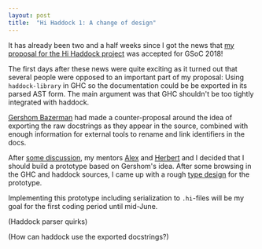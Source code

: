 ```yaml
---
layout: post
title:  "Hi Haddock 1: A change of design"
---
```


It has already been two and a half weeks since I got the news that [my proposal for the Hi Haddock project][accepted-proposal] was accepted for GSoC 2018!

The first days after these news were quite exciting as it turned out that several people were
opposed to an important part of my proposal: Using `haddock-library` in GHC so the documentation
could be be exported in its parsed AST form. The main argument was that GHC shouldn't be too
tightly integrated with haddock.

[Gershom Bazerman][gbaz] had made a counter-proposal around the idea
of exporting the raw docstrings as they appear in the source, combined with enough information for
external tools to rename and link identifiers in the docs.

After [some discussion][format-issue], my mentors [Alex][alex] and [Herbert][hvr] and I decided that I should
build a prototype based on Gershom's idea. After some browsing in the GHC and haddock sources, I
came up with a rough [type design][type-design] for the prototype.

Implementing this prototype including serialization to `.hi`-files will be my goal for the first
coding period until mid-June.

(Haddock parser quirks)

(How can haddock use the exported docstrings?)

[accepted-proposal]: https://docs.google.com/document/d/1YnUsOnAAn1t5dGaLBe7sW5DMqlKgM2kqCZ8Ydx_FqGc
[format-issue]: https://github.com/haskell/haddock/issues/805
[lexer-proposal]: https://github.com/haskell/haddock/pull/799#issuecomment-381341264
[gbaz]: https://github.com/gbaz
[alex]: https://github.com/alexbiehl
[hvr]: https://github.com/hvr
[type-design]: https://github.com/haskell/haddock/issues/805#issuecomment-387043243
